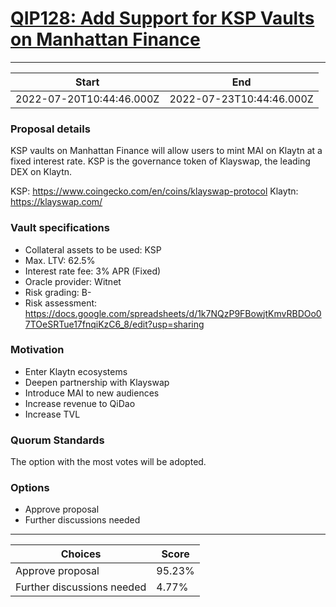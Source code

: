 
# [QIP128: Add Support for KSP Vaults on Manhattan Finance](https://snapshot.org/#/qidao.eth/proposal/0xc12d6e01c748ab5866c89886557975541df95eac3050bc6df5f476c6ef79aaee)

---
| Start | End |
| --- | --- |
| 2022-07-20T10:44:46.000Z | 2022-07-23T10:44:46.000Z |


### Proposal details

KSP vaults on Manhattan Finance will allow users to mint MAI on Klaytn at a fixed interest rate. KSP is the governance token of Klayswap, the leading DEX on Klaytn.

KSP: https://www.coingecko.com/en/coins/klayswap-protocol
Klaytn: https://klayswap.com/

### Vault specifications

* Collateral assets to be used: KSP
* Max. LTV: 62.5%
* Interest rate fee: 3% APR (Fixed)
* Oracle provider: Witnet
* Risk grading: B-
* Risk assessment: https://docs.google.com/spreadsheets/d/1k7NQzP9FBowjtKmvRBDOo07TOeSRTue17fnqiKzC6_8/edit?usp=sharing

### Motivation

* Enter Klaytn ecosystems
* Deepen partnership with Klayswap
* Introduce MAI to new audiences
* Increase revenue to QiDao
* Increase TVL

### Quorum Standards

The option with the most votes will be adopted.

### Options

* Approve proposal
* Further discussions needed

---
| Choices | Score |
| --- | --- |
| Approve proposal | 95.23% |
| Further discussions needed | 4.77% |

